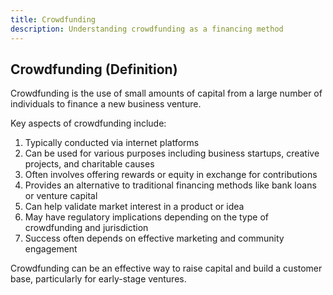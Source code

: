 ```yaml
---
title: Crowdfunding
description: Understanding crowdfunding as a financing method
---
```

## Crowdfunding (Definition)
Crowdfunding is the use of small amounts of capital from a large number of individuals to finance a new business venture.

Key aspects of crowdfunding include:
1. Typically conducted via internet platforms
2. Can be used for various purposes including business startups, creative projects, and charitable causes
3. Often involves offering rewards or equity in exchange for contributions
4. Provides an alternative to traditional financing methods like bank loans or venture capital
5. Can help validate market interest in a product or idea
6. May have regulatory implications depending on the type of crowdfunding and jurisdiction
7. Success often depends on effective marketing and community engagement

Crowdfunding can be an effective way to raise capital and build a customer base, particularly for early-stage ventures.